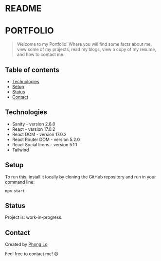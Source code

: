 # README
# PORTFOLIO
> Welcome to my Portfolio! Where you will find some facts about me, view some of my projects, read my blogs, view a copy of my resume, and how to contact me. 

## Table of contents
* [Technologies](#technologies)
* [Setup](#setup)
* [Status](#status)
* [Contact](#contact)

## Technologies
* Sanity - version 2.8.0
* React - version 17.0.2
* React DOM - version 17.0.2
* React Router DOM - version 5.2.0
* React Social Icons - version 5.1.1
* Tailwind

## Setup
To run this, install it locally by cloning the GitHub repository and run in your command line:
``` 
npm start

```

## Status
Project is: work-in-progress.

## Contact
Created by [Phong Lo](https://www.linkedin.com/in/phong-lo)

Feel free to contact me! :smile: